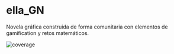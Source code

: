 # ella_GN
Novela gráfica construida de forma comunitaria con elementos de gamification y retos matemáticos.

![coverage](https://img.shields.io/badge/coverage-93%25-yellowgreen)
